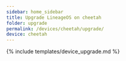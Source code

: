 ```yaml
---
sidebar: home_sidebar
title: Upgrade LineageOS on cheetah
folder: upgrade
permalink: /devices/cheetah/upgrade/
device: cheetah
---
```

{% include templates/device_upgrade.md %}
